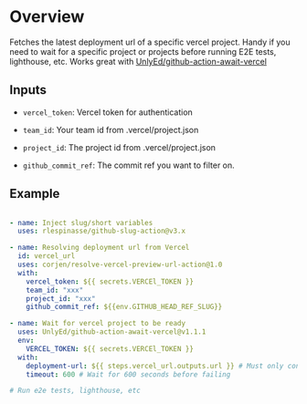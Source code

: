 # Overview

Fetches the latest deployment url of a specific vercel project. Handy if you need to wait for a specific project or projects before running E2E tests, lighthouse, etc. Works great with [UnlyEd/github-action-await-vercel](UnlyEd/github-action-await-vercel)

## Inputs

- `vercel_token`: Vercel token for authentication

- `team_id`: Your team id from .vercel/project.json

- `project_id`: The project id from .vercel/project.json

- `github_commit_ref`: The commit ref you want to filter on.

## Example

```yml

- name: Inject slug/short variables
  uses: rlespinasse/github-slug-action@v3.x

- name: Resolving deployment url from Vercel
  id: vercel_url
  uses: corjen/resolve-vercel-preview-url-action@1.0
  with:
    vercel_token: ${{ secrets.VERCEl_TOKEN }}
    team_id: "xxx"
    project_id: "xxx"
    github_commit_ref: ${{env.GITHUB_HEAD_REF_SLUG}}

- name: Wait for vercel project to be ready
  uses: UnlyEd/github-action-await-vercel@v1.1.1
  env:
    VERCEL_TOKEN: ${{ secrets.VERCEl_TOKEN }}
  with:
    deployment-url: ${{ steps.vercel_url.outputs.url }} # Must only contain the domain name (no http prefix, etc.)
    timeout: 600 # Wait for 600 seconds before failing

# Run e2e tests, lighthouse, etc

```
